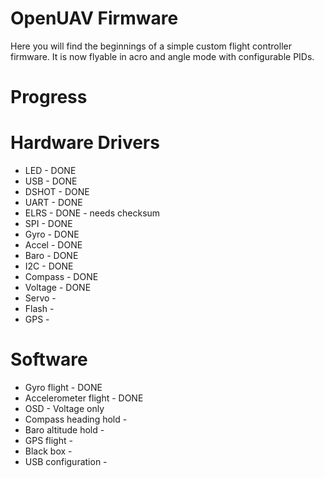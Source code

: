 # OpenUAV Firmware
Here you will find the beginnings of a simple custom flight controller
firmware. It is now flyable in acro and angle mode with configurable PIDs.

# Progress

# Hardware Drivers
* LED     - DONE
* USB     - DONE
* DSHOT   - DONE
* UART    - DONE
* ELRS    - DONE - needs checksum
* SPI     - DONE
* Gyro    - DONE
* Accel   - DONE
* Baro    - DONE
* I2C     - DONE
* Compass - DONE
* Voltage - DONE
* Servo   -
* Flash   -
* GPS     -

# Software
* Gyro flight          - DONE
* Accelerometer flight - DONE
* OSD                  - Voltage only
* Compass heading hold -
* Baro altitude hold   -
* GPS flight           -
* Black box            -
* USB configuration    -
